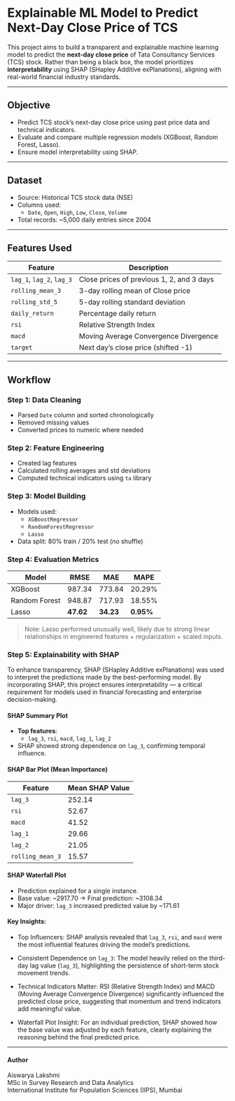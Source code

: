 # Explainable ML Model to Predict Next-Day Close Price of TCS

This project aims to build a transparent and explainable machine learning model to predict the **next-day close price** of Tata Consultancy Services (TCS) stock. Rather than being a black box, the model prioritizes **interpretability** using SHAP (SHapley Additive exPlanations), aligning with real-world financial industry standards.

---

## Objective

- Predict TCS stock’s next-day close price using past price data and technical indicators.
- Evaluate and compare multiple regression models (XGBoost, Random Forest, Lasso).
- Ensure model interpretability using SHAP.


---

## Dataset

- Source: Historical TCS stock data (NSE)
- Columns used:
  - `Date`, `Open`, `High`, `Low`, `Close`, `Volume`
- Total records: ~5,000 daily entries since 2004

---

## Features Used

| Feature | Description |
|--------|-------------|
| `lag_1`, `lag_2`, `lag_3` | Close prices of previous 1, 2, and 3 days |
| `rolling_mean_3` | 3-day rolling mean of Close price |
| `rolling_std_5` | 5-day rolling standard deviation |
| `daily_return` | Percentage daily return |
| `rsi` | Relative Strength Index |
| `macd` | Moving Average Convergence Divergence |
| `target` | Next day’s close price (shifted -1) |

---

## Workflow

### Step 1: Data Cleaning
- Parsed `Date` column and sorted chronologically
- Removed missing values
- Converted prices to numeric where needed

### Step 2: Feature Engineering
- Created lag features
- Calculated rolling averages and std deviations
- Computed technical indicators using `ta` library

### Step 3: Model Building
- Models used:
  - `XGBoostRegressor`
  - `RandomForestRegressor`
  - `Lasso` 
- Data split: 80% train / 20% test (no shuffle)

### Step 4: Evaluation Metrics

| Model | RMSE | MAE | MAPE |
|-------|------|-----|------|
| XGBoost | 987.34 | 773.84 | 20.29% |
| Random Forest | 948.87 | 717.93 | 18.55% |
| Lasso | **47.62** | **34.23** | **0.95%** |

> Note: Lasso performed unusually well, likely due to strong linear relationships in engineered features + regularization + scaled inputs.

###  Step 5: Explainability with SHAP
To enhance transparency, SHAP (SHapley Additive exPlanations) was used to interpret the predictions made by the best-performing model.
By incorporating SHAP, this project ensures interpretability — a critical requirement for models used in financial forecasting and enterprise decision-making.
####  SHAP Summary Plot
- **Top features**:
  - `lag_3`, `rsi`, `macd`, `lag_1`, `lag_2`
- SHAP showed strong dependence on `lag_3`, confirming temporal influence.

#### SHAP Bar Plot (Mean Importance)
| Feature         | Mean SHAP Value |
|----------------|------------------|
| `lag_3`        | 252.14           |
| `rsi`          | 52.67            |
| `macd`         | 41.52            |
| `lag_1`        | 29.66            |
| `lag_2`        | 21.05            |
| `rolling_mean_3` | 15.57          |

#### SHAP Waterfall Plot
- Prediction explained for a single instance.
- Base value: ~2917.70 → Final prediction: ~3108.34
- Major driver: `lag_3` increased predicted value by ~171.61

#### Key Insights:

- Top Influencers: SHAP analysis revealed that `lag_3`, `rsi`, and `macd` were the most influential features driving the model’s predictions.

- Consistent Dependence on `lag_3`: The model heavily relied on the third-day lag value (`lag_3`), highlighting the persistence of short-term stock movement trends.

- Technical Indicators Matter: RSI (Relative Strength Index) and MACD (Moving Average Convergence Divergence) significantly influenced the predicted close price, suggesting that momentum and trend indicators add meaningful value.

- Waterfall Plot Insight: For an individual prediction, SHAP showed how the base value was adjusted by each feature, clearly explaining the reasoning behind the final predicted price.
---
#### Author  
Aiswarya Lakshmi  
MSc in Survey Research and Data Analytics  
International Institute for Population Sciences (IIPS), Mumbai
